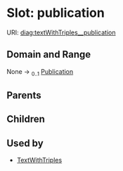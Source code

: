 
# Slot: publication




URI: [diag:textWithTriples__publication](http://w3id.org/ontogpt/diagnostic_procedure/textWithTriples__publication)


## Domain and Range

None &#8594;  <sub>0..1</sub> [Publication](Publication.md)

## Parents


## Children


## Used by

 * [TextWithTriples](TextWithTriples.md)
